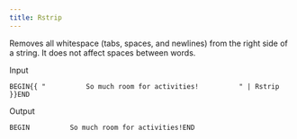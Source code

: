 ```yaml
---
title: Rstrip
---
```


Removes all whitespace (tabs, spaces, and newlines) from the right side of a string. It does not affect spaces between words.

Input
```liquid
BEGIN{{ "          So much room for activities!          " | Rstrip }}END
```

Output
```text
BEGIN          So much room for activities!END
```
